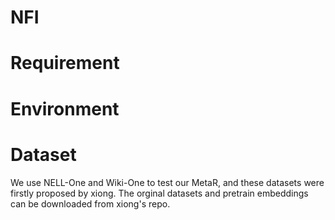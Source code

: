# NFI
# Requirement
# Environment
# Dataset
We use NELL-One and Wiki-One to test our MetaR, and these datasets were firstly proposed by xiong. The orginal datasets and pretrain embeddings can be downloaded from xiong's repo.
